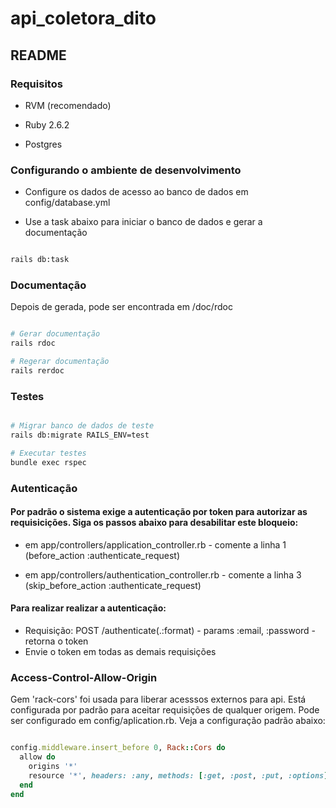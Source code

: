 # api_coletora_dito

## README

### Requisitos

* RVM (recomendado)

* Ruby 2.6.2

* Postgres

### Configurando o ambiente de desenvolvimento

* Configure os dados de acesso ao banco de dados em config/database.yml

* Use a task abaixo para iniciar o banco de dados e gerar a documentação

``` bash

rails db:task

```

### Documentação
Depois de gerada, pode ser encontrada em /doc/rdoc

``` bash

# Gerar documentação
rails rdoc       

# Regerar documentação
rails rerdoc                         

```

### Testes

``` bash

# Migrar banco de dados de teste
rails db:migrate RAILS_ENV=test      

# Executar testes
bundle exec rspec

```

### Autenticação
#### Por padrão o sistema exige a autenticação por token para autorizar as requisicições. Siga os passos abaixo para desabilitar este bloqueio:

* em app/controllers/application_controller.rb - comente a linha 1 (before_action :authenticate_request)

* em app/controllers/authentication_controller.rb - comente a linha 3 (skip_before_action :authenticate_request)

#### Para realizar realizar a autenticação:

* Requisição: POST   /authenticate(.:format) - params :email, :password - retorna o token
* Envie o token em todas as demais requisições


### Access-Control-Allow-Origin
Gem 'rack-cors' foi usada para liberar acesssos externos para api. Está configurada por padrão para aceitar requisições de qualquer origem. Pode ser configurado em config/aplication.rb. Veja a configuração padrão abaixo:

``` ruby

config.middleware.insert_before 0, Rack::Cors do
  allow do
    origins '*'
    resource '*', headers: :any, methods: [:get, :post, :put, :options]
  end
end

```
